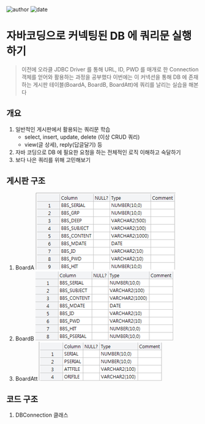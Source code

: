 ﻿
![author](https://img.shields.io/badge/author-daesungRa-lightgray.svg?style=flat-square)
![date](https://img.shields.io/badge/author-181218-lightgray.svg?style=flat-square)

# 자바코딩으로 커넥팅된 DB 에 쿼리문 실행하기

>이전에 오라클 JDBC Driver 를 통해 URL, ID, PWD 를 매개로 한 Connection 객체를 얻어와 활용하는 과정을 공부했다
이번에는 이 커넥션을 통해 DB 에 존재하는 게시판 테이블(BoardA, BoardB, BoardAtt)에 쿼리를 날리는 실습을 해본다

## 개요

1. 일반적인 게시판에서 활용되는 쿼리문 학습
	- select, insert, update, delete (이상 CRUD 쿼리)
	- view(글 상세), reply(답글달기) 등
2. 자바 코딩으로 DB 에 필요한 요청을 하는 전체적인 로직 이해하고 숙달하기
3. 보다 나은 쿼리를 위해 고민해보기

## 게시판 구조

1. BoardA
	![desc BoardA;](./imgs/BoardA.png)
2. BoardB
	![desc BoardB;](./imgs/BoardB.png)
3. BoardAtt
	![desc BoardAtt;](./imgs/BoardAtt.png)

## 코드 구조

1. DBConnection 클래스
